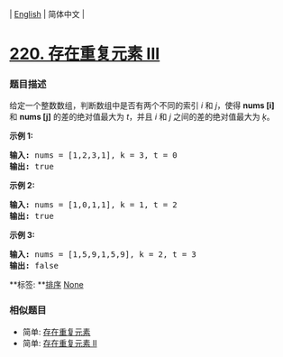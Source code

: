 | [English](README_EN.md) | 简体中文 |

# [220. 存在重复元素 III](https://leetcode-cn.com/problems/contains-duplicate-iii)
 ### 题目描述
<p>给定一个整数数组，判断数组中是否有两个不同的索引 <em>i</em> 和 <em>j</em>，使得&nbsp;<strong>nums [i]</strong> 和&nbsp;<strong>nums [j]</strong>&nbsp;的差的绝对值最大为 <em>t</em>，并且 <em>i</em> 和 <em>j</em> 之间的差的绝对值最大为 <em>ķ</em>。</p>

<p><strong>示例&nbsp;1:</strong></p>

<pre><strong>输入:</strong> nums = [1,2,3,1], k<em> </em>= 3, t = 0
<strong>输出:</strong> true</pre>

<p><strong>示例 2:</strong></p>

<pre><strong>输入: </strong>nums = [1,0,1,1], k<em> </em>=<em> </em>1, t = 2
<strong>输出:</strong> true</pre>

<p><strong>示例 3:</strong></p>

<pre><strong>输入: </strong>nums = [1,5,9,1,5,9], k = 2, t = 3
<strong>输出:</strong> false</pre>

**标签:	**[排序](https://leetcode-cn.com/tag/sort) [None](https://leetcode-cn.com/tag/ordered-map) 
 ### 相似题目
- 简单:	[存在重复元素](https://leetcode-cn.com/problems/contains-duplicate) 
- 简单:	[存在重复元素 II](https://leetcode-cn.com/problems/contains-duplicate-ii) 
